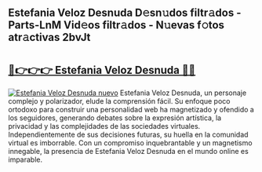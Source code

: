 ## Estefania Veloz Desnuda D𝚎sn𝚞dos filtr𝚊dos - Parts-LnM Vid𝚎os filtr𝚊dos - N𝚞evas f𝚘tos atr𝚊ctivas 2bvJt

# <h2><a href="http://mbda2m.tromn.icu/?c=Estefania+Veloz+Desnuda">🔗👉👉👉 Estefania Veloz Desnuda 🔗🔗</a></h2>

[![Estefania Veloz Desnuda nuevo](https://i.imgur.com/pEAQMta.gif)](http://mbda2m.tromn.icu/?c=Estefania+Veloz+Desnuda)
Estefania Veloz Desnuda, un personaje complejo y polarizador, elude la comprensión fácil. Su enfoque poco ortodoxo para construir una personalidad web ha magnetizado y ofendido a los seguidores, generando debates sobre la expresión artística, la privacidad y las complejidades de las sociedades virtuales. Independientemente de sus decisiones futuras, su huella en la comunidad virtual es imborrable. Con un compromiso inquebrantable y un magnetismo innegable, la presencia de Estefania Veloz Desnuda en el mundo online es imparable.
